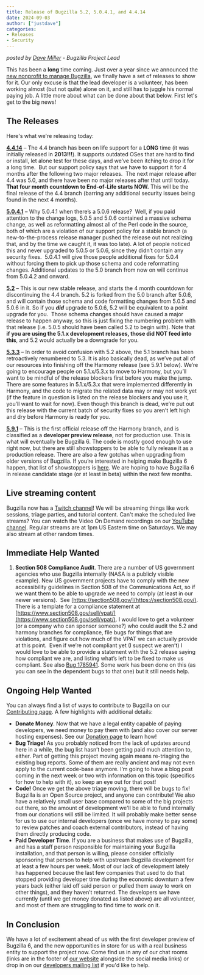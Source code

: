 ```yaml
---
title: Release of Bugzilla 5.2, 5.0.4.1, and 4.4.14
date: 2024-09-03
author: ["justdave"]
categories:
- Releases
- Security
---
```

_posted by [Dave Miller](https://twitter.com/justdavemiller) \- Bugzilla Project Lead_

This has been a **long** time coming. Just over a year since we announced
the [new nonprofit to manage Bugzilla](/about/zarroboogs), we finally have a
set of releases to show for it. Our only excuse is that the lead developer is
a volunteer, has been working almost (but not quite) alone on it, and still has
to juggle his normal paying job. A little more about what can be done about that
below. First let's get to the big news!

## **The Releases**

Here's what we're releasing today:

[**4.4.14**](/download#v4.4) – The 4.4 branch has been on life support for a
**LONG** time (it was initially released in **2013!!!**). It supports outdated
OSes that are hard to find or install, let alone test for these days, and we’ve
been itching to drop it for a long time.  But our support policy says that we
have to support it for 4 months after the following two major releases.  The
next major release after 4.4 was 5.0, and there have been no major releases
after that until today.  **That four month countdown to End-of-Life starts
NOW.** This will be the final release of the 4.4 branch (barring any additional
security issues being found in the next 4 months).

[**5.0.4.1**](/download#v5.0) – Why 5.0.4.1 when there’s a 5.0.6 release?  Well, if you paid
attention to the change logs, 5.0.5 and 5.0.6 contained a massive schema
change, as well as reformatting almost all of the Perl code in the source, both
of which are a violation of our support policy for a stable branch (a
new-to-the-process release manager pushed the release out not realizing that,
and by the time we caught it, it was too late). A lot of people noticed this
and never upgraded to 5.0.5 or 5.0.6, since they didn’t contain any security
fixes.  5.0.4.1 will give those people additional fixes for 5.0.4 without
forcing them to pick up those schema and code reformatting changes. Additional
updates to the 5.0 branch from now on will continue from 5.0.4.2 and onward.

[**5.2**](/download#v5.2) – This is our new stable release, and starts the 4 month
countdown for discontinuing the 4.4 branch. 5.2 is forked from the 5.0 branch
after 5.0.6, and will contain those schema and code formatting changes from
5.0.5 and 5.0.6 in it. So if you _**did**_ upgrade to 5.0.6, 5.2 will be
equivalent to a point upgrade for you.  Those schema changes should have caused
a major release to happen anyway, so this is just fixing the numbering problem
with that release (i.e. 5.0.5 should have been called 5.2 to begin with). Note
that **if you are using the 5.1.x development releases, those did NOT feed into
this**, and 5.2 would actually be a downgrade for you.

[**5.3.3**](/download#vmaster) – In order to avoid confusion with 5.2 above, the 5.1 branch has been
retroactively renumbered to 5.3. It is also basically dead, as we’ve put all of our resources
into finishing off the Harmony release (see 5.9.1 below). We’re going to
encourage people on 5.1.x/5.3.x to move to Harmony, but you’ll want to be mindful of
the release blockers first before you make the jump. There are some features in
5.1.x/5.3.x that were implemented differently in Harmony, and the code to migrate the
related data may or may not work yet (if the feature in question is listed on
the release blockers and you use it, you’ll want to wait for now). Even though
this branch is dead, we’re put out this release with the current batch of
security fixes so you aren’t left high and dry before Harmony is ready for you.

[**5.9.1**](/download#vharmony) – This is the first official release
off the Harmony branch, and is classified as a **developer preview
release**, not for production use. This is what will eventually be Bugzilla
6. The code is mostly good enough to use right now, but there are still
showstoppers to be able to fully release it as a production release. There are
also a few gotchas when upgrading from older versions of Bugzilla. If you’re
interested in helping make Bugzilla 6 happen, that list of showstoppers is
[here](//github.com/bugzilla/harmony/blob/main/RELEASE_BLOCKERS.md). We are
hoping to have Bugzilla 6 in release candidate stage (or at least in beta)
within the next few months.

## Live streaming content

Bugzilla now has a [Twitch channel](https://twitch.tv/bugzillaproject)! We will
be streaming things like work sessions, triage parties, and tutorial content.
Can't make the scheduled live streams? You can watch the Video On Demand
recordings on our [YouTube channel](https://www.youtube.com/@bugzillaproject).
Regular streams are at 1pm US Eastern time on Saturdays. We may also stream at
other random times.

## Immediate **Help Wanted**

1. **Section 508 Compliance Audit**. There are a number of US government
   agencies who use Bugzilla internally (NASA is a publicly visible example).
New US government projects have to comply with the new accessibility guidelines
in Section 508 of the Communications Act, so if we want them to be able to
upgrade we need to comply (at least in our newer versions).  See
[https://section508.gov/](https://section508.gov/). There is a template for a
compliance statement at
[https://www.section508.gov/sell/vpat/](https://www.section508.gov/sell/vpat/).
I would love to get a volunteer (or a company who can sponsor someone?) who
could audit the 5.2 and harmony branches for compliance, file bugs for things
that are violations, and figure out how much of the VPAT we can actually
provide at this point.  Even if we’re not compliant yet (I suspect we aren’t) I
would love to be able to provide a statement with the 5.2 release saying how
compliant we are, and listing what’s left to be fixed to make us compliant. See
also [Bug 1785941](https://bugzilla.mozilla.org/show_bug.cgi?id=1785941). Some
work has been done on this (as you can see in the dependent bugs to that one)
but it still needs help.

## **Ongoing Help Wanted**

You can always find a list of ways to contribute to Bugzilla on our
[Contributing page](http://bugzilla.org/contributing/). A few highlights with
additional details:

- **Donate Money**. Now that we have a legal entity capable of paying
  developers, we need money to pay them with (and also cover our server hosting
expenses). See our [Donation page](/donate) to learn how!
- **Bug Triage!** As you probably noticed from the lack of updates around here
  in a while, the bug list hasn’t been getting paid much attention to, either.
Part of getting this project moving again means re-triaging the existing bug
reports. Some of them are really ancient and may not even apply to the current
code-base anymore. I’m going to have a blog post coming in the next week
or two with information on this topic (specifics for how
to help with it), so keep an eye out for that post!
- **Code!** Once we get the above triage moving, there will be bugs to fix!
  Bugzilla is an Open Source project, and anyone can contribute! We also have a
relatively small user base compared to some of the big projects out there, so
the amount of development we'll be able to fund internally from our donations
will still be limited. It will probably make better sense for us to use our
internal developers (once we have money to pay some) to review patches and
coach external contributors, instead of having them directly producing code.
- **Paid Developer Time**. If you are a business that makes use of Bugzilla,
  and has a staff person responsible for maintaining your Bugzilla
installation, and that person is willing, please consider officially sponsoring
that person to help with upstream Bugzilla development for at least a few hours
per week. Most of our lack of development lately has happened because the last
few companies that used to do that stopped providing developer time during the
economic downturn a few years back (either laid off said person or pulled them
away to work on other things), and they haven’t returned. The developers we
have currently (until we get money donated as listed above) are all volunteer,
and most of them are struggling to find time to work on it.

## In Conclusion

We have a lot of excitement ahead of us with the first developer preview of
Bugzilla 6, and the new opportunities in store for
us with a real business entity to support the project now. Come find us in any
of our chat rooms (links are in the footer of [our
website](https://bugzilla.org/) alongside the social media links) or drop in on
our [developers mailing list](https://lists.bugzilla.org/listinfo/developers)
if you'd like to help.
